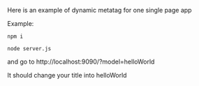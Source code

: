 Here is an example of dynamic metatag for one single page app

Example:

`npm i`

`node server.js`

and go to http://localhost:9090/?model=helloWorld

It should change your title into helloWorld

